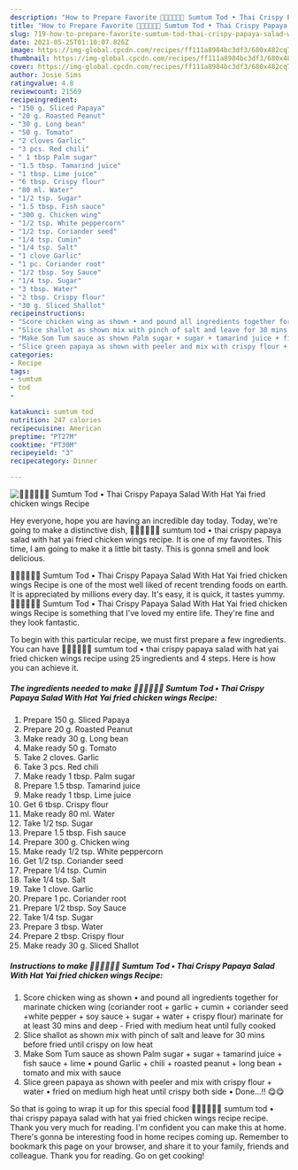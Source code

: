 ```yaml
---
description: "How to Prepare Favorite 🧑🏽‍🍳🧑🏼‍🍳 Sumtum Tod • Thai Crispy Papaya Salad With Hat Yai fried chicken wings Recipe"
title: "How to Prepare Favorite 🧑🏽‍🍳🧑🏼‍🍳 Sumtum Tod • Thai Crispy Papaya Salad With Hat Yai fried chicken wings Recipe"
slug: 719-how-to-prepare-favorite-sumtum-tod-thai-crispy-papaya-salad-with-hat-yai-fried-chicken-wings-recipe
date: 2021-05-25T01:10:07.826Z
image: https://img-global.cpcdn.com/recipes/ff111a8984bc3df3/680x482cq70/sumtum-tod-thai-crispy-papaya-salad-with-hat-yai-fried-chicken-wings-recipe-recipe-main-photo.jpg
thumbnail: https://img-global.cpcdn.com/recipes/ff111a8984bc3df3/680x482cq70/sumtum-tod-thai-crispy-papaya-salad-with-hat-yai-fried-chicken-wings-recipe-recipe-main-photo.jpg
cover: https://img-global.cpcdn.com/recipes/ff111a8984bc3df3/680x482cq70/sumtum-tod-thai-crispy-papaya-salad-with-hat-yai-fried-chicken-wings-recipe-recipe-main-photo.jpg
author: Josie Sims
ratingvalue: 4.8
reviewcount: 21569
recipeingredient:
- "150 g. Sliced Papaya"
- "20 g. Roasted Peanut"
- "30 g. Long bean"
- "50 g. Tomato"
- "2 cloves Garlic"
- "3 pcs. Red chili"
- " 1 tbsp Palm sugar"
- "1.5 tbsp. Tamarind juice"
- "1 tbsp. Lime juice"
- "6 tbsp. Crispy flour"
- "80 ml. Water"
- "1/2 tsp. Sugar"
- "1.5 tbsp. Fish sauce"
- "300 g. Chicken wing"
- "1/2 tsp. White peppercorn"
- "1/2 tsp. Coriander seed"
- "1/4 tsp. Cumin"
- "1/4 tsp. Salt"
- "1 clove Garlic"
- "1 pc. Coriander root"
- "1/2 tbsp. Soy Sauce"
- "1/4 tsp. Sugar"
- "3 tbsp. Water"
- "2 tbsp. Crispy flour"
- "30 g. Sliced Shallot"
recipeinstructions:
- "Score chicken wing as shown • and pound all ingredients together for marinate chicken wing (coriander root + garlic + cumin + coriander seed +white pepper + soy sauce + sugar + water + crispy flour) marinate for at least 30 mins and deep Fried with medium heat until fully cooked"
- "Slice shallot as shown mix with pinch of salt and leave for 30 mins before fried until crispy on low heat"
- "Make Som Tum sauce as shown Palm sugar + sugar + tamarind juice + fish sauce + lime • pound Garlic + chili + roasted peanut + long bean + tomato and mix with sauce"
- "Slice green papaya as shown with peeler and mix with crispy flour + water • fried on medium high heat until crispy both side • Done...!! 😋😋"
categories:
- Recipe
tags:
- sumtum
- tod
- 

katakunci: sumtum tod  
nutrition: 247 calories
recipecuisine: American
preptime: "PT27M"
cooktime: "PT30M"
recipeyield: "3"
recipecategory: Dinner

---
```



![🧑🏽‍🍳🧑🏼‍🍳 Sumtum Tod • Thai Crispy Papaya Salad With Hat Yai fried chicken wings Recipe](https://img-global.cpcdn.com/recipes/ff111a8984bc3df3/680x482cq70/sumtum-tod-thai-crispy-papaya-salad-with-hat-yai-fried-chicken-wings-recipe-recipe-main-photo.jpg)

Hey everyone, hope you are having an incredible day today. Today, we're going to make a distinctive dish, 🧑🏽‍🍳🧑🏼‍🍳 sumtum tod • thai crispy papaya salad with hat yai fried chicken wings recipe. It is one of my favorites. This time, I am going to make it a little bit tasty. This is gonna smell and look delicious.

🧑🏽‍🍳🧑🏼‍🍳 Sumtum Tod • Thai Crispy Papaya Salad With Hat Yai fried chicken wings Recipe is one of the most well liked of recent trending foods on earth. It is appreciated by millions every day. It's easy, it is quick, it tastes yummy. 🧑🏽‍🍳🧑🏼‍🍳 Sumtum Tod • Thai Crispy Papaya Salad With Hat Yai fried chicken wings Recipe is something that I've loved my entire life. They're fine and they look fantastic.




To begin with this particular recipe, we must first prepare a few ingredients. You can have 🧑🏽‍🍳🧑🏼‍🍳 sumtum tod • thai crispy papaya salad with hat yai fried chicken wings recipe using 25 ingredients and 4 steps. Here is how you can achieve it.

<!--inarticleads1-->

##### The ingredients needed to make 🧑🏽‍🍳🧑🏼‍🍳 Sumtum Tod • Thai Crispy Papaya Salad With Hat Yai fried chicken wings Recipe:

1. Prepare 150 g. Sliced Papaya
1. Prepare 20 g. Roasted Peanut
1. Make ready 30 g. Long bean
1. Make ready 50 g. Tomato
1. Take 2 cloves. Garlic
1. Take 3 pcs. Red chili
1. Make ready  1 tbsp. Palm sugar
1. Prepare 1.5 tbsp. Tamarind juice
1. Make ready 1 tbsp. Lime juice
1. Get 6 tbsp. Crispy flour
1. Make ready 80 ml. Water
1. Take 1/2 tsp. Sugar
1. Prepare 1.5 tbsp. Fish sauce
1. Prepare 300 g. Chicken wing
1. Make ready 1/2 tsp. White peppercorn
1. Get 1/2 tsp. Coriander seed
1. Prepare 1/4 tsp. Cumin
1. Take 1/4 tsp. Salt
1. Take 1 clove. Garlic
1. Prepare 1 pc. Coriander root
1. Prepare 1/2 tbsp. Soy Sauce
1. Take 1/4 tsp. Sugar
1. Prepare 3 tbsp. Water
1. Prepare 2 tbsp. Crispy flour
1. Make ready 30 g. Sliced Shallot




<!--inarticleads2-->

##### Instructions to make 🧑🏽‍🍳🧑🏼‍🍳 Sumtum Tod • Thai Crispy Papaya Salad With Hat Yai fried chicken wings Recipe:

1. Score chicken wing as shown • and pound all ingredients together for marinate chicken wing (coriander root + garlic + cumin + coriander seed +white pepper + soy sauce + sugar + water + crispy flour) marinate for at least 30 mins and deep - Fried with medium heat until fully cooked
1. Slice shallot as shown mix with pinch of salt and leave for 30 mins before fried until crispy on low heat
1. Make Som Tum sauce as shown Palm sugar + sugar + tamarind juice + fish sauce + lime • pound Garlic + chili + roasted peanut + long bean + tomato and mix with sauce
1. Slice green papaya as shown with peeler and mix with crispy flour + water • fried on medium high heat until crispy both side • Done...!! 😋😋




So that is going to wrap it up for this special food 🧑🏽‍🍳🧑🏼‍🍳 sumtum tod • thai crispy papaya salad with hat yai fried chicken wings recipe recipe. Thank you very much for reading. I'm confident you can make this at home. There's gonna be interesting food in home recipes coming up. Remember to bookmark this page on your browser, and share it to your family, friends and colleague. Thank you for reading. Go on get cooking!
